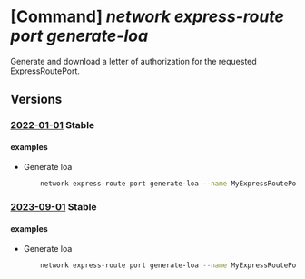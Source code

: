 # [Command] _network express-route port generate-loa_

Generate and download a letter of authorization for the requested ExpressRoutePort.

## Versions

### [2022-01-01](/Resources/mgmt-plane/L3N1YnNjcmlwdGlvbnMve30vcmVzb3VyY2Vncm91cHMve30vcHJvdmlkZXJzL21pY3Jvc29mdC5uZXR3b3JrL2V4cHJlc3Nyb3V0ZXBvcnRzL3t9L2dlbmVyYXRlbG9h/2022-01-01.xml) **Stable**

<!-- mgmt-plane /subscriptions/{}/resourcegroups/{}/providers/microsoft.network/expressrouteports/{}/generateloa 2022-01-01 -->

#### examples

- Generate loa
    ```bash
        network express-route port generate-loa --name MyExpressRoutePort --resource-group MyResourceGroup --customer-name MyCircuit
    ```

### [2023-09-01](/Resources/mgmt-plane/L3N1YnNjcmlwdGlvbnMve30vcmVzb3VyY2Vncm91cHMve30vcHJvdmlkZXJzL21pY3Jvc29mdC5uZXR3b3JrL2V4cHJlc3Nyb3V0ZXBvcnRzL3t9L2dlbmVyYXRlbG9h/2023-09-01.xml) **Stable**

<!-- mgmt-plane /subscriptions/{}/resourcegroups/{}/providers/microsoft.network/expressrouteports/{}/generateloa 2023-09-01 -->

#### examples

- Generate loa
    ```bash
        network express-route port generate-loa --name MyExpressRoutePort --resource-group MyResourceGroup --customer-name MyCircuit
    ```
